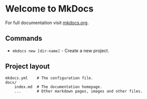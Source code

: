 # Welcome to MkDocs

For full documentation visit [mkdocs.org](https://www.mkdocs.org).

## Commands

- `mkdocs new [dir-name]` - Create a new project.

## Project layout

    mkdocs.yml    # The configuration file.
    docs/
        index.md  # The documentation homepage.
        ...       # Other markdown pages, images and other files.
